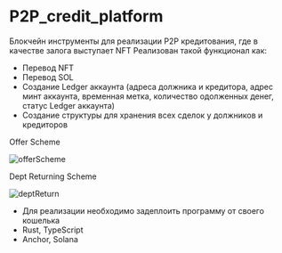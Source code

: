 # P2P_credit_platform
Блокчейн инструменты для реализации Р2Р кредитования, где в качестве залога выступает NFT
Реализован такой функционал как: 
- Перевод NFT 
- Перевод SOL
- Создание Ledger аккаунта (адреса должника и кредитора, адрес минт аккаунта, временная метка, количество одолженных денег, статус Ledger аккаунта)
- Создание структуры для хранения всех сделок у должников и кредиторов  

Offer Scheme

![offerScheme](https://user-images.githubusercontent.com/94742842/187074451-772d0c13-1b46-4739-9fde-539279ef75af.jpg)

Dept Returning Scheme

![deptReturn](https://user-images.githubusercontent.com/94742842/187074460-d97a9e74-3ef3-436d-8838-c56f68f67dda.jpg)

- Для реализации необходимо задеплоить программу от своего кошелька
- Rust, TypeScript
- Anchor, Solana
